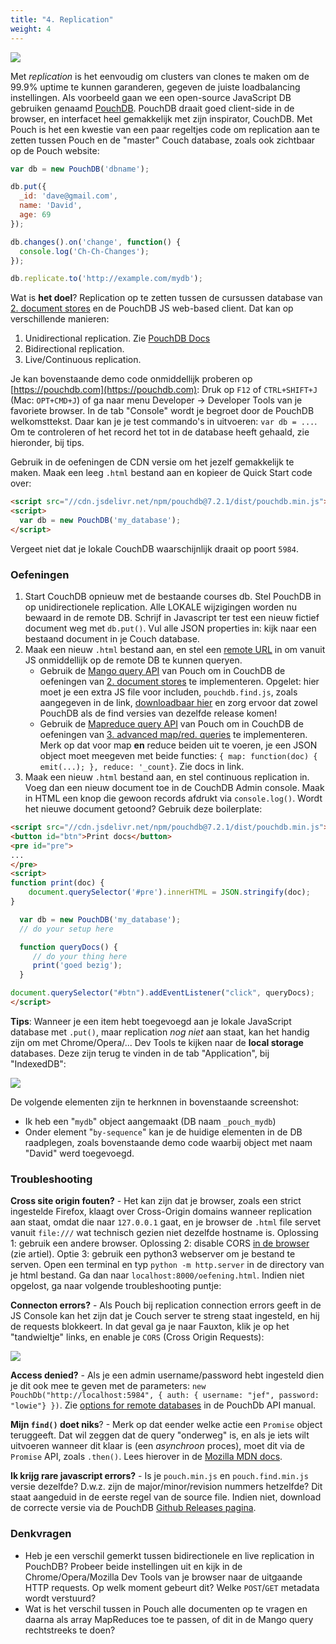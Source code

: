 ```yaml
---
title: "4. Replication"
weight: 4
---
```


![](/img/pouchdb.jpg)

Met _replication_ is het eenvoudig om clusters van clones te maken om de 99.9% uptime te kunnen garanderen, gegeven de juiste loadbalancing instellingen. Als voorbeeld gaan we een open-source JavaScript DB gebruiken genaamd [PouchDB](https://pouchdb.com). PouchDB draait goed client-side in de browser, en interfacet heel gemakkelijk met zijn inspirator, CouchDB. Met Pouch is het een kwestie van een paar regeltjes code om replication aan te zetten tussen Pouch en de "master" Couch database, zoals ook zichtbaar op de Pouch website:

```javascript
var db = new PouchDB('dbname');

db.put({
  _id: 'dave@gmail.com',
  name: 'David',
  age: 69
});

db.changes().on('change', function() {
  console.log('Ch-Ch-Changes');
});

db.replicate.to('http://example.com/mydb');
```

Wat is **het doel**? Replication op te zetten tussen de cursussen database van [2. document stores](/nosql/documentstores) en de PouchDB JS web-based client. Dat kan op verschillende manieren:

1. Unidirectional replication. Zie [PouchDB Docs](https://pouchdb.com/guides/replication.html)
2. Bidirectional replication.
3. Live/Continuous replication. 

Je kan bovenstaande demo code onmiddellijk proberen op [https://pouchdb.com](https://pouchdb.com): Druk op `F12` of `CTRL+SHIFT+J` (Mac: `OPT+CMD+J`) of ga naar menu Developer -> Developer Tools van je favoriete browser. In de tab "Console" wordt je begroet door de PouchDB welkomsttekst. Daar kan je je test commando's in uitvoeren: `var db = ...`. Om te controleren of het record het tot in de database heeft gehaald, zie hieronder, bij tips. 

Gebruik in de oefeningen de CDN versie om het jezelf gemakkelijk te maken. Maak een leeg `.html` bestand aan en kopieer de Quick Start code over:

```html
<script src="//cdn.jsdelivr.net/npm/pouchdb@7.2.1/dist/pouchdb.min.js"></script>
<script>
  var db = new PouchDB('my_database');
</script>
```

Vergeet niet dat je lokale CouchDB waarschijnlijk draait op poort `5984`.

### Oefeningen

1. Start CouchDB opnieuw met de bestaande courses db. Stel PouchDB in op unidirectionele replication. Alle LOKALE wijzigingen worden nu bewaard in de remote DB. Schrijf in Javascript ter test een nieuw fictief document weg met `db.put()`. Vul alle JSON properties in: kijk naar een bestaand document in je Couch database. 
2. Maak een nieuw `.html` bestand aan, en stel een [remote URL](https://pouchdb.com/guides/databases.html) in om vanuit JS onmiddellijk op de remote DB te kunnen queryen. 
    - Gebruik de [Mango query API](https://pouchdb.com/guides/mango-queries.html) van Pouch om in CouchDB de oefeningen van [2. document stores](/nosql/documentstores) te implementeren. Opgelet: hier moet je een extra JS file voor includen, `pouchdb.find.js`, zoals aangegeven in de link, [downloadbaar hier](https://github.com/pouchdb/pouchdb/releases/) en zorg ervoor dat zowel PouchDB als de find versies van dezelfde release komen! 
    - Gebruik de [Mapreduce query API](https://pouchdb.com/guides/queries.html) van Pouch om in CouchDB de oefeningen van [3. advanced map/red. queries](/nosql/mapreduce) te implementeren. Merk op dat voor map **en** reduce beiden uit te voeren, je een JSON object moet meegeven met beide functies: `{ map: function(doc) { emit(...); }, reduce: '_count}`. Zie docs in link. 
3. Maak een nieuw `.html` bestand aan, en stel continuous replication in. Voeg dan een nieuw document toe in de CouchDB Admin console. Maak in HTML een knop die gewoon records afdrukt via `console.log()`. Wordt het nieuwe document getoond? Gebruik deze boilerplate:

```html
<script src="//cdn.jsdelivr.net/npm/pouchdb@7.2.1/dist/pouchdb.min.js"></script>
<button id="btn">Print docs</button>
<pre id="pre">
...
</pre>
<script>
function print(doc) {
    document.querySelector('#pre').innerHTML = JSON.stringify(doc);
}

  var db = new PouchDB('my_database');
  // do your setup here

  function queryDocs() {
     // do your thing here
     print('goed bezig');
  }

document.querySelector("#btn").addEventListener("click", queryDocs);
</script>
```

**Tips**: Wanneer je een item hebt toegevoegd aan je lokale JavaScript database met `.put()`, maar replication _nog niet_ aan staat, kan het handig zijn om met Chrome/Opera/... Dev Tools te kijken naar de **local storage** databases. Deze zijn terug te vinden in de tab "Application", bij "IndexedDB":

![](/img/localstorage.jpg)

De volgende elementen zijn te herknnen in bovenstaande screenshot:

- Ik heb een "`mydb`" object aangemaakt (DB naam `_pouch_mydb`)
- Onder element "`by-sequence`" kan je de huidige elementen in de DB raadplegen, zoals bovenstaande demo code waarbij object met naam "David" werd toegevoegd. 

### Troubleshooting

**Cross site origin fouten?** - Het kan zijn dat je browser, zoals een strict ingestelde Firefox, klaagt over Cross-Origin domains wanneer replication aan staat, omdat die naar `127.0.0.1` gaat, en je browser de `.html` file servet vanuit `file:///` wat technisch gezien niet dezelfde hostname is. Oplossing 1: gebruik een andere browser. Oplossing 2: disable CORS [in de browser](https://dev.to/andypotts/avoiding-cors-errors-on-localhost-in-2020-4mfn) (zie artiel). Optie 3: gebruik een python3 webserver om je bestand te serven. Open een terminal en typ `python -m http.server` in de directory van je html bestand. Ga dan naar `localhost:8000/oefening.html`. Indien niet opgelost, ga naar volgende troubleshooting puntje:

**Connecton errors?** - Als Pouch bij replication connection errors geeft in de JS Console kan het zijn dat je Couch server te streng staat ingesteld, en hij de requests blokkeert. In dat geval ga je naar Fauxton, klik je op het "tandwieltje" links, en enable je `CORS` (Cross Origin Requests):

![](/img/cors.png)

**Access denied?** - Als je een admin username/password hebt ingesteld dien je dit ook mee te geven met de parameters: `new PouchDb("http://localhost:5984", { auth: { username: "jef", password: "lowie"} })`. Zie [options for remote databases](https://pouchdb.com/api.html#create_database) in de PouchDb API manual.

**Mijn `find()` doet niks**? - Merk op dat eender welke actie een `Promise` object teruggeeft. Dat wil zeggen dat de query "onderweg" is, en als je iets wilt uitvoeren wanneer dit klaar is (een _asynchroon_ proces), moet dit via de `Promise` API, zoals `.then()`. Lees hierover in de [Mozilla MDN docs](https://developer.mozilla.org/en-US/docs/Web/JavaScript/Guide/Using_promises).

**Ik krijg rare javascript errors?** - Is je `pouch.min.js` en `pouch.find.min.js` versie dezelfde? D.w.z. zijn de major/minor/revision nummers hetzelfde? Dit staat aangeduid in de eerste regel van de source file. Indien niet, download de correcte versie via de PouchDB [Github Releases pagina](https://github.com/pouchdb/pouchdb/releases/).


### Denkvragen

- Heb je een verschil gemerkt tussen bidirectionele en live replication in PouchDB? Probeer beide instellingen uit en kijk in de Chrome/Opera/Mozilla Dev Tools van je browser naar de uitgaande HTTP requests. Op welk moment gebeurt dit? Welke `POST`/`GET` metadata wordt verstuurd?
- Wat is het verschil tussen in Pouch alle documenten op te vragen en daarna als array MapReduces toe te passen, of dit in de Mango query rechtstreeks te doen?

